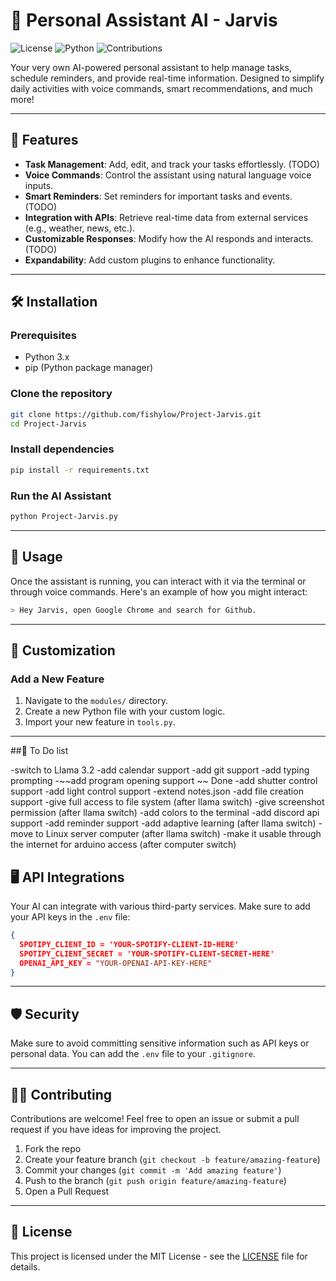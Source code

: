 # 🧠 Personal Assistant AI - Jarvis

![License](https://img.shields.io/github/license/fishylow/Project-Jarvis) ![Python](https://img.shields.io/badge/python-3.x-blue) ![Contributions](https://img.shields.io/badge/contributions-welcome-brightgreen)

Your very own AI-powered personal assistant to help manage tasks, schedule reminders, and provide real-time information. Designed to simplify daily activities with voice commands, smart recommendations, and much more!

---

## 🚀 Features

- **Task Management**: Add, edit, and track your tasks effortlessly. (TODO)
- **Voice Commands**: Control the assistant using natural language voice inputs.
- **Smart Reminders**: Set reminders for important tasks and events. (TODO)
- **Integration with APIs**: Retrieve real-time data from external services (e.g., weather, news, etc.).
- **Customizable Responses**: Modify how the AI responds and interacts. (TODO)
- **Expandability**: Add custom plugins to enhance functionality.

---

## 🛠️ Installation

### Prerequisites

- Python 3.x
- pip (Python package manager)

### Clone the repository

```bash
git clone https://github.com/fishylow/Project-Jarvis.git
cd Project-Jarvis
```

### Install dependencies

```bash
pip install -r requirements.txt
```

### Run the AI Assistant

```bash
python Project-Jarvis.py
```

---

## 📖 Usage

Once the assistant is running, you can interact with it via the terminal or through voice commands. Here's an example of how you might interact:

```bash
> Hey Jarvis, open Google Chrome and search for Github.
```

---

## 🧩 Customization

### Add a New Feature

1. Navigate to the `modules/` directory.
2. Create a new Python file with your custom logic.
3. Import your new feature in `tools.py`.

---

##📝 To Do list

-switch to Llama 3.2
-add calendar support
-add git support
-add typing prompting
-~~add program opening support ~~ Done
-add shutter control support
-add light control support
-extend notes.json
-add file creation support
-give full access to file system (after llama switch)
-give screenshot permission (after llama switch)
-add colors to the terminal
-add discord api support
-add reminder support
-add adaptive learning (after llama switch)
-move to Linux server computer (after llama switch)
-make it usable through the internet for arduino access (after computer switch)

## 🖥️ API Integrations

Your AI can integrate with various third-party services. Make sure to add your API keys in the `.env` file:

```json
{
  SPOTIPY_CLIENT_ID = 'YOUR-SPOTIFY-CLIENT-ID-HERE'
  SPOTIPY_CLIENT_SECRET = 'YOUR-SPOTIFY-CLIENT-SECRET-HERE'
  OPENAI_API_KEY = "YOUR-OPENAI-API-KEY-HERE"
}
```

---

## 🛡️ Security

Make sure to avoid committing sensitive information such as API keys or personal data. You can add the `.env` file to your `.gitignore`.

---

## 🧑‍💻 Contributing

Contributions are welcome! Feel free to open an issue or submit a pull request if you have ideas for improving the project.

1. Fork the repo
2. Create your feature branch (`git checkout -b feature/amazing-feature`)
3. Commit your changes (`git commit -m 'Add amazing feature'`)
4. Push to the branch (`git push origin feature/amazing-feature`)
5. Open a Pull Request

---

## 📄 License

This project is licensed under the MIT License - see the [LICENSE](LICENSE) file for details.
